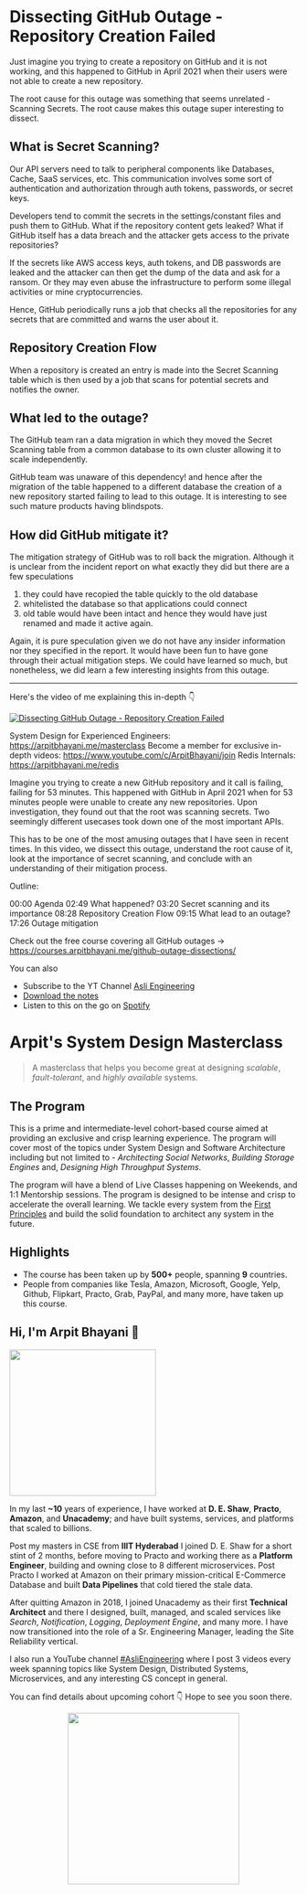 Dissecting GitHub Outage - Repository Creation Failed
===


Just imagine you trying to create a repository on GitHub and it is not working, and this happened to GitHub in April 2021 when their users were not able to create a new repository.

The root cause for this outage was something that seems unrelated - Scanning Secrets. The root cause makes this outage super interesting to dissect.

## What is Secret Scanning?

Our API servers need to talk to peripheral components like Databases, Cache, SaaS services, etc. This communication involves some sort of authentication and authorization through auth tokens, passwords, or secret keys.

Developers tend to commit the secrets in the settings/constant files and push them to GitHub. What if the repository content gets leaked? What if GitHub itself has a data breach and the attacker gets access to the private repositories?

If the secrets like AWS access keys, auth tokens, and DB passwords are leaked and the attacker can then get the dump of the data and ask for a ransom. Or they may even abuse the infrastructure to perform some illegal activities or mine cryptocurrencies.

Hence, GitHub periodically runs a job that checks all the repositories for any secrets that are committed and warns the user about it.

## Repository Creation Flow

When a repository is created an entry is made into the Secret Scanning table which is then used by a job that scans for potential secrets and notifies the owner.

## What led to the outage?

The GitHub team ran a data migration in which they moved the Secret Scanning table from a common database to its own cluster allowing it to scale independently.

GitHub team was unaware of this dependency! and hence after the migration of the table happened to a different database the creation of a new repository started failing to lead to this outage. It is interesting to see such mature products having blindspots.

## How did GitHub mitigate it?

The mitigation strategy of GitHub was to roll back the migration. Although it is unclear from the incident report on what exactly they did but there are a few speculations

1. they could have recopied the table quickly to the old database
2. whitelisted the database so that applications could connect
3. old table would have been intact and hence they would have just renamed and made it active again.

Again, it is pure speculation given we do not have any insider information nor they specified in the report. It would have been fun to have gone through their actual mitigation steps. We could have learned so much, but nonetheless, we did learn a few interesting insights from this outage.
<hr />


<p>Here's the video of me explaining this in-depth 👇‍</p>

[![Dissecting GitHub Outage - Repository Creation Failed](https://i.ytimg.com/vi/48YZzGi7QMk/mqdefault.jpg)](https://www.youtube.com/watch?v=48YZzGi7QMk)

System Design for Experienced Engineers: https://arpitbhayani.me/masterclass
Become a member for exclusive in-depth videos: https://www.youtube.com/c/ArpitBhayani/join
Redis Internals: https://arpitbhayani.me/redis

Imagine you trying to create a new GitHub repository and it call is failing, failing for 53 minutes. This happened with GitHub in April 2021 when for 53 minutes people were unable to create any new repositories. Upon investigation, they found out that the root was scanning secrets. Two seemingly different usecases took down one of the most important APIs.

This has to be one of the most amusing outages that I have seen in recent times.  In this video, we dissect this outage, understand the root cause of it, look at the importance of secret scanning, and conclude with an understanding of their mitigation process.

Outline:

00:00 Agenda
02:49 What happened?
03:20 Secret scanning and its importance
08:28 Repository Creation Flow
09:15 What lead to an outage?
17:26 Outage mitigation

Check out the free course covering all GitHub outages →  https://courses.arpitbhayani.me/github-outage-dissections/

You can also
 - Subscribe to the YT Channel [Asli Engineering](https://youtube.com/c/ArpitBhayani)
 - [Download the notes](https://drive.google.com/file/d/1KtNWAH5YHC9-qVxvbxLTXF3u5yGV7l-t/view?usp=sharing)
 - Listen to this on the go on [Spotify](https://open.spotify.com/show/7qMoamm2iZQrsPVm6IQLoD)

# Arpit's System Design Masterclass

> A masterclass that helps you become great at designing _scalable_, _fault-tolerant_, and _highly available_ systems.

## The Program

This is a prime and intermediate-level cohort-based course aimed at providing an exclusive and crisp learning experience. The program will cover most of the topics under System Design and Software Architecture including but not limited to - _Architecting Social Networks_, _Building Storage Engines_ and, _Designing High Throughput Systems_.

The program will have a blend of Live Classes happening on Weekends, and 1:1 Mentorship sessions. The program is designed to be intense and crisp to accelerate the overall learning. We tackle every system from the [First Principles](https://en.wikipedia.org/wiki/First_principle) and build the solid foundation to architect any system in the future.


## Highlights

 - The course has been taken up by __500+__ people, spanning __9__ countries.
 - People from companies like Tesla, Amazon, Microsoft, Google, Yelp, Github, Flipkart, Practo, Grab, PayPal, and many more, have taken up this course.


## Hi, I'm Arpit Bhayani 👋

<img width="256px" src="https://arpitbhayani.me/static/img/arpit.jpg" />

In my last **~10** years of experience, I have worked at **D. E. Shaw**, **Practo**, **Amazon**, and **Unacademy**; and have built systems, services, and platforms that scaled to billions.

Post my masters in CSE from **IIIT Hyderabad** I joined D. E. Shaw for a short stint of 2 months, before moving to Practo and working there as a **Platform Engineer**, building and owning close to 8 different microservices. Post Practo I worked at Amazon on their primary mission-critical E-Commerce Database and built **Data Pipelines** that cold tiered the stale data.

After quitting Amazon in 2018, I joined Unacademy as their first **Technical Architect** and there I designed, built, managed, and scaled services like _Search_, _Notification_, _Logging_, _Deployment Engine_, and many more. I have now transitioned into the role of a Sr. Engineering Manager, leading the Site Reliability vertical.

I also run a YouTube channel [#AsliEngineering](https://www.youtube.com/c/ArpitBhayani) where I post 3 videos every week spanning topics like System Design, Distributed Systems, Microservices, and any interesting CS concept in general.

You can find details about upcoming cohort 👇‍ Hope to see you soon there.

<center>
<a target="_blank" href="https://arpitbhayani.me/masterclass">
<img src="https://user-images.githubusercontent.com/4745789/137859181-d4499cf4-ce65-4466-8b88-a078ece0f081.PNG" width="300px" />
</a>
</center>